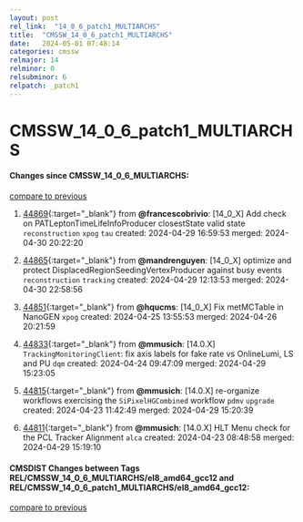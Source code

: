```yaml
---
layout: post
rel_link:  "14_0_6_patch1_MULTIARCHS"
title:  "CMSSW_14_0_6_patch1_MULTIARCHS"
date:   2024-05-01 07:48:14
categories: cmssw
relmajor: 14
relminor: 0
relsubminor: 6
relpatch: _patch1
---
```


# CMSSW_14_0_6_patch1_MULTIARCHS
#### Changes since CMSSW_14_0_6_MULTIARCHS:
[compare to previous](https://github.com/cms-sw/cmssw/compare/CMSSW_14_0_6_MULTIARCHS...CMSSW_14_0_6_patch1_MULTIARCHS)



1. [44869](http://github.com/cms-sw/cmssw/pull/44869){:target="_blank"}  from **@francescobrivio**: [14_0_X] Add check on PATLeptonTimeLifeInfoProducer closestState valid state `reconstruction` `xpog` `tau` created: 2024-04-29 16:59:53 merged: 2024-04-30 20:22:20

2. [44865](http://github.com/cms-sw/cmssw/pull/44865){:target="_blank"}  from **@mandrenguyen**: [14_0_X] optimize and protect DisplacedRegionSeedingVertexProducer against busy events `reconstruction` `tracking` created: 2024-04-29 12:13:53 merged: 2024-04-30 22:58:56

3. [44851](http://github.com/cms-sw/cmssw/pull/44851){:target="_blank"}  from **@hqucms**: [14_0_X] Fix metMCTable in NanoGEN `xpog` created: 2024-04-25 13:55:53 merged: 2024-04-26 20:21:59

4. [44833](http://github.com/cms-sw/cmssw/pull/44833){:target="_blank"}  from **@mmusich**: [14.0.X] `TrackingMonitoringClient`: fix axis labels for fake rate vs OnlineLumi, LS and PU `dqm` created: 2024-04-24 09:47:09 merged: 2024-04-29 15:23:05

5. [44815](http://github.com/cms-sw/cmssw/pull/44815){:target="_blank"}  from **@mmusich**: [14.0.X] re-organize workflows exercising the `SiPixelHGCombined` workflow `pdmv` `upgrade` created: 2024-04-23 11:42:49 merged: 2024-04-29 15:20:39

6. [44811](http://github.com/cms-sw/cmssw/pull/44811){:target="_blank"}  from **@mmusich**: [14.0.X]  HLT Menu check for the PCL Tracker Alignment `alca` created: 2024-04-23 08:48:58 merged: 2024-04-29 15:19:10

#### CMSDIST Changes between Tags REL/CMSSW_14_0_6_MULTIARCHS/el8_amd64_gcc12 and REL/CMSSW_14_0_6_patch1_MULTIARCHS/el8_amd64_gcc12:
[compare to previous](https://github.com/cms-sw/cmsdist/compare/REL/CMSSW_14_0_6_MULTIARCHS/el8_amd64_gcc12...REL/CMSSW_14_0_6_patch1_MULTIARCHS/el8_amd64_gcc12)


